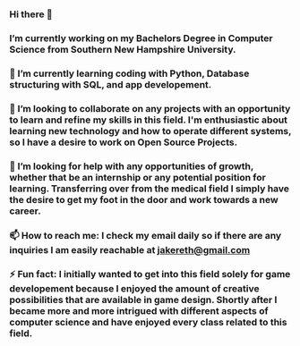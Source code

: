### Hi there 👋

###  I’m currently working on my Bachelors Degree in Computer Science from Southern New Hampshire University. 

### 🌱 I’m currently learning coding with Python, Database structuring with SQL, and app developement. 

### 👯 I’m looking to collaborate on any projects with an opportunity to learn and refine my skills in this field. I'm enthusiastic about learning new technology and how to operate different systems, so I have a desire to work on Open Source Projects. 

### 🤔 I’m looking for help with any opportunities of growth, whether that be an internship or any potential position for learning. Transferring over from the medical field I simply have the desire to get my foot in the door and work towards a new career. 

### 📫 How to reach me: I check my email daily so if there are any inquiries I am easily reachable at jakereth@gmail.com

### ⚡ Fun fact: I initially wanted to get into this field solely for game developement because I enjoyed the amount of creative possibilities that are available in game design. Shortly after I became more and more intrigued with different aspects of computer science and have enjoyed every class related to this field. 

